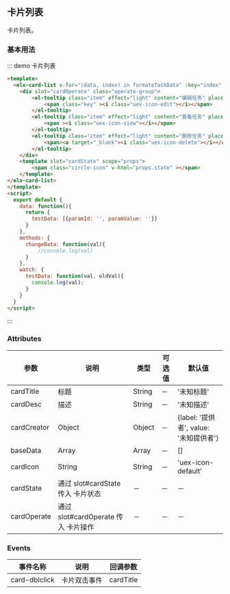 <script>
  export default {
  	data: function(){
  		return {
  			formateTaskData: [
  				{
            cardTitle: 'xxx',
            cardDesc: 'xxx',
            cardState: 'xxx',
            cardId: 'xxx',
            cardCreator: {label:'发起人: ',value:'xxx'}	,
            baseData: [
                {label: '任务类型 : ', value: 'xxx'},
                {label: '运行主机 : ', value: 'xxx'},
                {label: '运行进程编号 :', value: 'xxx'},
                {label: '创建时间 : ', value: 'xxx'},
                {label: '开始时间 : ', value: 'xxx'},
                {label: '结束时间 :', value: 'xxx'}
            ]	
        	}
  			]
  		}
  	},
    methods: {
	    changeData: function(val){
	        //console.log(val)
	    }
    },
    watch: {
    	testData: function(val, oldVal){
    		console.log(val);
    	}
    }
  }
</script>

## 卡片列表

卡片列表。

### 基本用法


::: demo 卡片列表
```html
<template>
  <elx-card-list v-for="(data, index) in formateTaskData" :key="index" :card-title="data.cardTitle" :card-desc="data.cardDesc" :card-creator="data.cardCreator" :card-state="data.cardState" :base-data="data.baseData">
    <div slot="cardOperate" class="operate-group">
	    <el-tooltip class="item" effect="light" content="编辑任务" placement="top">
	        <span class="key" ><i class="uex-icon-edit"></i></span>
	    </el-tooltip>
	    <el-tooltip class="item" effect="light" content="查看任务" placement="top">
	        <span ><i class="uex-icon-view"></i></span>
	    </el-tooltip>
	    <el-tooltip class="item" effect="light" content="删除任务" placement="top">
	        <span><a target="_blank"><i class="uex-icon-delete"></i></a></span>
	    </el-tooltip>
    </div>
    <template slot="cardState" scope="props">
        <span class="circle-icon" v-html="props.state" ></span>
    </template>
</elx-card-list>
</template>
<script>
  export default {
    data: function(){
      return {
        testData: [{paramId: '', paramValue: ''}]
      }
    },
    methods: {
      changeData: function(val){
          //console.log(val)
      }
    },
    watch: {
      testData: function(val, oldVal){
        console.log(val);
      }
    }
  }
</script>

```
:::

### Attributes
| 参数      | 说明          | 类型      | 可选值                           | 默认值  |
|---------- |-------------- |---------- |--------------------------------  |-------- |
| cardTitle | 标题 | String | －| '未知标题' |
| cardDesc | 描述 | String | － | '未知描述' |
| cardCreator | Object | Object | －| {label: '提供者', value: '未知提供者'} |
| baseData | Array | Array | － | [] |
| cardIcon | String | String | － | 'uex-icon-default' |
| cardState | 通过 slot#cardState 传入 卡片状态 | － | － | － |
| cardOperate | 通过 slot#cardOperate 传入 卡片操作 | － | － | － |


### Events
| 事件名称 | 说明 | 回调参数 |
|---------- |-------- |---------- |
| card-dblclick | 卡片双击事件 | cardTitle |
